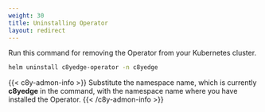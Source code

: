 ```yaml
---
weight: 30
title: Uninstalling Operator
layout: redirect
---
```


Run this command for removing the Operator from your Kubernetes cluster.

```bash
helm uninstall c8yedge-operator -n c8yedge 
```
{{< c8y-admon-info >}}
Substitute the namespace name, which is currently **c8yedge** in the command, with the namespace name where you have installed the Operator.
{{< /c8y-admon-info >}}

